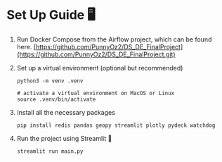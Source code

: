 # Set Up Guide 🖥️

1. Run Docker Compose from the Airflow project, which can be found here.
   [https://github.com/PunnyOz2/DS_DE_FinalProject](https://github.com/PunnyOz2/DS_DE_FinalProject.git)

3. Set up a virtual environment (optional but recommended)
   ```shell
   python3 -m venv .venv
   ```

   ```shell
   # activate a virtual environment on MacOS or Linux
   source .venv/bin/activate
    ```
4. Install all the necessary packages
   ```shell
   pip install redis pandas geopy streamlit plotly pydeck watchdog
   ```
5. Run the project using Streamlit 🎉
   ```shell
   streamlit run main.py
   ```
